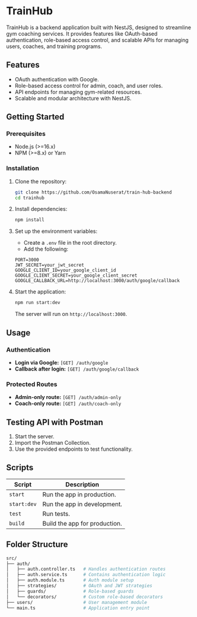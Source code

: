 # TrainHub

TrainHub is a backend application built with NestJS, designed to streamline gym coaching services. It provides features like OAuth-based authentication, role-based access control, and scalable APIs for managing users, coaches, and training programs.

## Features
- OAuth authentication with Google.
- Role-based access control for admin, coach, and user roles.
- API endpoints for managing gym-related resources.
- Scalable and modular architecture with NestJS.

## Getting Started

### Prerequisites
- Node.js (>=16.x)
- NPM (>=8.x) or Yarn

### Installation

1. Clone the repository:

    ```bash
    git clone https://github.com/OsamaNuserat/train-hub-backend
    cd trainhub
    ```

2. Install dependencies:

    ```bash
    npm install
    ```

3. Set up the environment variables:
    - Create a `.env` file in the root directory.
    - Add the following:

    ```env
    PORT=3000
    JWT_SECRET=your_jwt_secret
    GOOGLE_CLIENT_ID=your_google_client_id
    GOOGLE_CLIENT_SECRET=your_google_client_secret
    GOOGLE_CALLBACK_URL=http://localhost:3000/auth/google/callback
    ```

4. Start the application:

    ```bash
    npm run start:dev
    ```

    The server will run on `http://localhost:3000`.

## Usage

### Authentication
- **Login via Google:** `[GET] /auth/google`
- **Callback after login:** `[GET] /auth/google/callback`

### Protected Routes
- **Admin-only route:** `[GET] /auth/admin-only`
- **Coach-only route:** `[GET] /auth/coach-only`

## Testing API with Postman

1. Start the server.
2. Import the Postman Collection.
3. Use the provided endpoints to test functionality.

## Scripts

| Script        | Description                        |
| ------------- | ---------------------------------- |
| `start`       | Run the app in production.         |
| `start:dev`   | Run the app in development.        |
| `test`        | Run tests.                         |
| `build`       | Build the app for production.     |

## Folder Structure

```bash
src/
├── auth/
│   ├── auth.controller.ts   # Handles authentication routes
│   ├── auth.service.ts      # Contains authentication logic
│   ├── auth.module.ts       # Auth module setup
│   ├── strategies/          # OAuth and JWT strategies
│   ├── guards/              # Role-based guards
│   └── decorators/          # Custom role-based decorators
├── users/                   # User management module
└── main.ts                  # Application entry point
